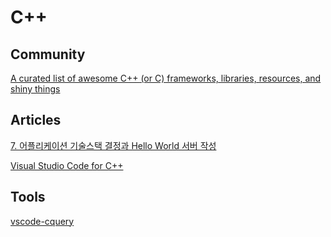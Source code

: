 # C++

## Community
[A curated list of awesome C++ (or C) frameworks, libraries, resources, and shiny things](https://github.com/fffaraz/awesome-cpp)

## Articles
[7. 어플리케이션 기술스택 결정과 Hello World 서버 작성](https://velog.io/@city7310/%EB%B0%B1%EC%97%94%EB%93%9C%EA%B0%80-%EC%9D%B4%EC%A0%95%EB%8F%84%EB%8A%94-%ED%95%B4%EC%A4%98%EC%95%BC-%ED%95%A8-7.-%EC%96%B4%ED%94%8C%EB%A6%AC%EC%BC%80%EC%9D%B4%EC%85%98-%EA%B8%B0%EC%88%A0%EC%8A%A4%ED%83%9D-%EA%B2%B0%EC%A0%95%EA%B3%BC-Hello-World-%EC%84%9C%EB%B2%84-%EC%9E%91%EC%84%B1)

[Visual Studio Code for C++](https://pspdfkit.com/blog/2019/visual-studio-code-for-cpp/)

## Tools
[vscode-cquery](https://github.com/cquery-project/vscode-cquery)
